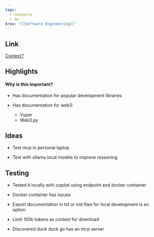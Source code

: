 ```yaml
---
tags:
  - resource
  - se
Area: "[[Software Engineering]]"
---
```

## Link

[Context7](https://context7.com/)


## Highlights

#### Why is this important?

- Has documentation for popular development libraries

- Has documentation for web3:
	- Vyper
	- Web3.py

## Ideas

- Test mcp in personal laptop 

- Test with ollama local models to improve reasoning

## Testing

- Tested it locally with copilot using endpoint and docker container 

- Docker container has issues

- Export documentation in txt or md files for local development is an option

- Limit 100k tokens as context for download

- Discovered duck duck go has an mcp server